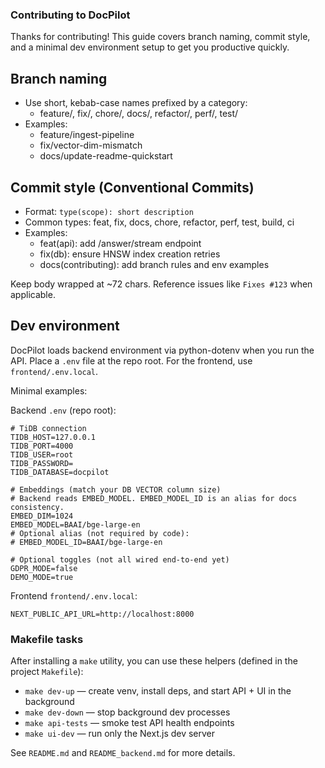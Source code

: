 ### Contributing to DocPilot

Thanks for contributing! This guide covers branch naming, commit style, and a minimal dev environment setup to get you productive quickly.

## Branch naming
- Use short, kebab-case names prefixed by a category:
  - feature/, fix/, chore/, docs/, refactor/, perf/, test/
- Examples:
  - feature/ingest-pipeline
  - fix/vector-dim-mismatch
  - docs/update-readme-quickstart

## Commit style (Conventional Commits)
- Format: `type(scope): short description`
- Common types: feat, fix, docs, chore, refactor, perf, test, build, ci
- Examples:
  - feat(api): add /answer/stream endpoint
  - fix(db): ensure HNSW index creation retries
  - docs(contributing): add branch rules and env examples

Keep body wrapped at ~72 chars. Reference issues like `Fixes #123` when applicable.

## Dev environment

DocPilot loads backend environment via python-dotenv when you run the API. Place a `.env` file at the repo root. For the frontend, use `frontend/.env.local`.

Minimal examples:

Backend `.env` (repo root):
```env
# TiDB connection
TIDB_HOST=127.0.0.1
TIDB_PORT=4000
TIDB_USER=root
TIDB_PASSWORD=
TIDB_DATABASE=docpilot

# Embeddings (match your DB VECTOR column size)
# Backend reads EMBED_MODEL. EMBED_MODEL_ID is an alias for docs consistency.
EMBED_DIM=1024
EMBED_MODEL=BAAI/bge-large-en
# Optional alias (not required by code):
# EMBED_MODEL_ID=BAAI/bge-large-en

# Optional toggles (not all wired end-to-end yet)
GDPR_MODE=false
DEMO_MODE=true
```

Frontend `frontend/.env.local`:
```env
NEXT_PUBLIC_API_URL=http://localhost:8000
```

### Makefile tasks
After installing a `make` utility, you can use these helpers (defined in the project `Makefile`):
- `make dev-up` — create venv, install deps, and start API + UI in the background
- `make dev-down` — stop background dev processes
- `make api-tests` — smoke test API health endpoints
- `make ui-dev` — run only the Next.js dev server

See `README.md` and `README_backend.md` for more details.


